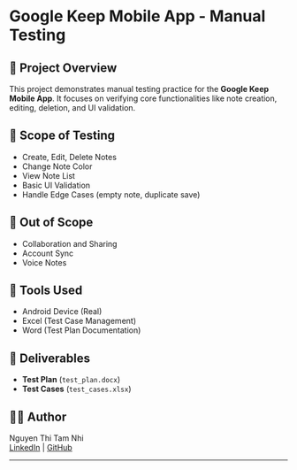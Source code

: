 # Google Keep Mobile App - Manual Testing

## 📱 Project Overview
This project demonstrates manual testing practice for the **Google Keep Mobile App**. It focuses on verifying core functionalities like note creation, editing, deletion, and UI validation.

## 📝 Scope of Testing
- Create, Edit, Delete Notes
- Change Note Color
- View Note List
- Basic UI Validation
- Handle Edge Cases (empty note, duplicate save)

## 🚫 Out of Scope
- Collaboration and Sharing
- Account Sync
- Voice Notes

## 🧰 Tools Used
- Android Device (Real)
- Excel (Test Case Management)
- Word (Test Plan Documentation)

## 📂 Deliverables
- **Test Plan** (`test_plan.docx`)
- **Test Cases** (`test_cases.xlsx`)

## 👩‍💻 Author
Nguyen Thi Tam Nhi  
[LinkedIn](https://www.linkedin.com/in/tamnhi/) | [GitHub](https://github.com/namiiiah)

---
